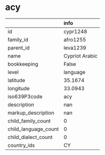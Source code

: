 # acy
|                      | info           |
|:---------------------|:---------------|
| id                   | cypr1248       |
| family_id            | afro1255       |
| parent_id            | leva1239       |
| name                 | Cypriot Arabic |
| bookkeeping          | False          |
| level                | language       |
| latitude             | 35.1674        |
| longitude            | 33.0943        |
| iso639P3code         | acy            |
| description          | nan            |
| markup_description   | nan            |
| child_family_count   | 0              |
| child_language_count | 0              |
| child_dialect_count  | 0              |
| country_ids          | CY             |